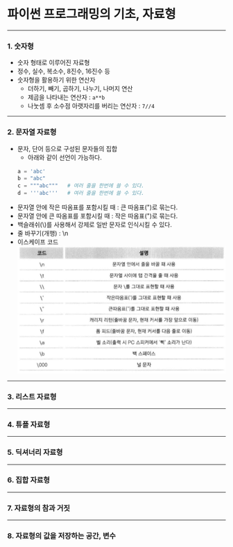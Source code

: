 # 파이썬 프로그래밍의 기초, 자료형

-----

### 1. 숫자형

- 숫자 형태로 이루어진 자료형
- 정수, 실수, 복소수, 8진수, 16진수 등
- 숫자형을 활용하기 위한 연산자
    - 더하기, 빼기, 곱하기, 나누기, 나머지 연산
    - 제곱을 나타내는 연산자 : `a**b`
    - 나눗셈 후 소수점 아랫자리를 버리는 연산자 : `7//4`

-----

### 2. 문자열 자료형

- 문자, 단어 등으로 구성된 문자들의 집합
    - 아래와 같이 선언이 가능하다.
    ```python
    a = 'abc'
    b = "abc"
    c = """abc"""   # 여러 줄을 한번에 쓸 수 있다.
    d = '''abc'''   # 여러 줄을 한번에 쓸 수 있다.
    ```
- 문자열 안에 작은 따옴표를 포함시킬 때 : 큰 따옴표(")로 묶는다.
- 문자열 안에 큰 따옴표를 포함시킬 때 : 작은 따옴표(")로 묶는다.
- 백슬래쉬(\\)를 사용해서 강제로 일반 문자로 인식시킬 수 있다.
- 줄 바꾸기(개행) : \\n
- 이스케이프 코드
    ![이스케이프 코드](../images/escapecode.PNG)


-----

### 3. 리스트 자료형

-----

### 4. 튜플 자료형

-----

### 5. 딕셔너리 자료형

-----

### 6. 집합 자료형

-----

### 7. 자료형의 참과 거짓

-----

### 8. 자료형의 값을 저장하는 공간, 변수

